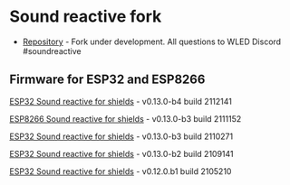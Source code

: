 # Sound reactive fork

- [Repository](https://github.com/atuline/WLED) - Fork under development. All questions to WLED Discord #soundreactive

## Firmware for ESP32 and ESP8266

[ESP32 Sound reactive for shields](https://github.com/srg74/WLED-wemos-shield/tree/master/resources/Firmware/Sound_reactive/v0.13.0-b4) - v0.13.0-b4 build 2112141

[ESP8266 Sound reactive for shields](https://github.com/srg74/WLED-wemos-shield/tree/master/resources/Firmware/Sound_reactive/v0.13.0-b3) - v0.13.0-b3 build 2111152

[ESP32 Sound reactive for shields](https://github.com/srg74/WLED-wemos-shield/tree/master/resources/Firmware/Sound_reactive/v0.13.0-b3) - v0.13.0-b3 build 2110271

[ESP32 Sound reactive for shields](https://github.com/srg74/WLED-wemos-shield/tree/master/resources/Firmware/Sound_reactive/v0.13.0-b2) - v0.13.0-b2 build 2109141

[ESP32 Sound reactive for shields](htts://github.com/srg74/WLED-wemos-shield/tree/master/resources/Firmware/Sound_reactive/mini_shield) - v0.12.0.b1 build 2105210